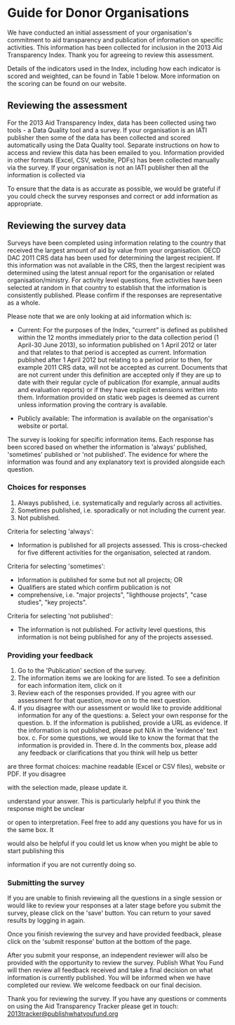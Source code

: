 # Guide for Donor Organisations

We have conducted an initial assessment of your organisation's
commitment to aid transparency and publication of information on
specific activities. This information has been collected for inclusion
in the 2013 Aid Transparency Index. Thank you for agreeing to review
this assessment.

Details of the indicators used in the Index, including how each
indicator is scored and weighted, can be found in Table 1
below. More information on the scoring can be found on our website.

## Reviewing the assessment

For the 2013 Aid Transparency Index, data has been collected using two
tools - a Data Quality tool and a survey. If your organisation is an
IATI publisher then some of the data has been collected and scored
automatically using the Data Quality tool. Separate instructions on
how to access and review this data has been emailed to
you. Information provided in other formats (Excel, CSV, website, PDFs)
has been collected manually via the survey. If your organisation is
not an IATI publisher then all the information is collected via

To ensure that the data is as accurate as possible, we would be
grateful if you could check the survey responses and correct or add
information as appropriate.

## Reviewing the survey data

Surveys have been completed using information relating to the country
that received the largest amount of aid by value from your
organisation. OECD DAC 2011 CRS data has been used for determining the
largest recipient.  If this information was not available in the CRS,
then the largest recipient was determined using the latest annual
report for the organisation or related organisation/ministry. For
activity level questions, five activities have been selected at random
in that country to establish that the information is consistently
published.  Please confirm if the responses are representative as a
whole.

Please note that we are only looking at aid information which is:

* Current: For the purposes of the Index, "current" is defined as
published within the 12 months immediately prior to the data
collection period (1 April-30 June 2013), so information published on
1 April 2012 or later and that relates to that period is accepted as
current. Information published after 1 April 2012 but relating to a
period prior to then, for example 2011 CRS data, will not be accepted
as current. Documents that are not current under this definition are
accepted only if they are up to date with their regular cycle of
publication (for example, annual audits and evaluation reports) or if
they have explicit extensions written into them. Information provided
on static web pages is deemed as current unless information proving
the contrary is available.

* Publicly available: The information is available on the
  organisation's website or portal.


The survey is looking for specific information items. Each response
has been scored based on whether the information is 'always'
published, 'sometimes' published or 'not published'. The evidence for
where the information was found and any explanatory text is provided
alongside each question.


### Choices for responses

1. Always published, i.e. systematically and regularly across all activities. 
2. Sometimes published, i.e. sporadically or not including the current year.
3. Not published.

Criteria for selecting 'always':

* Information is published for all projects assessed. This is
cross-checked for five different activities for the organisation,
selected at random.

Criteria for selecting 'sometimes':

* Information is published for some but not all projects; OR
* Qualifiers are stated which confirm publication is not
* comprehensive, i.e. "major projects", "lighthouse projects", "case
  studies", "key projects".



Criteria for selecting 'not published':



* The information is not published. For activity level questions, this
information is not being published for any of the projects assessed.



### Providing your feedback



1. Go to the 'Publication' section of the survey.
2. The information items we are looking for are listed. To see a
   definition for each information item, click on it
3. Review each of the responses provided. If you agree with our
   assessment for that question, move on to the next question.
4. If you disagree with our assessment or would like to provide additional 
   information for any of the questions:
   a. Select your own response for the question.
   b. If the information is published, provide a URL as evidence. If the information is not published, 
please put N/A in the 'evidence' text box.
   c. For some questions, we would like to know the format that the information is provided in. There 
   d. In the comments box, please add any feedback or clarifications that you think will help us better 







are three format choices: machine readable (Excel or CSV files), website or PDF. If you disagree 



with the selection made, please update it.



understand your answer. This is particularly helpful if you think the response might be unclear 



or open to interpretation. Feel free to add any questions you have for us in the same box. It 



would also be helpful if you could let us know when you might be able to start publishing this 



information if you are not currently doing so.



### Submitting the survey

If you are unable to finish reviewing all the questions in a single
session or would like to review your responses at a later stage before
you submit the survey, please click on the 'save' button. You can
return to your saved results by logging in again. 

Once you finish reviewing the survey and have provided feedback,
please click on the 'submit response' button at the bottom of the
page.

After you submit your response, an independent reviewer will also be
provided with the opportunity to review the survey. Publish What You
Fund will then review all feedback received and take a final decision
on what information is currently published. You will be informed when
we have completed our review. We welcome feedback on our final
decision.

Thank you for reviewing the survey. If you have any questions or
comments on using the Aid Transparency Tracker please get in touch:
2013tracker@publishwhatyoufund.org
